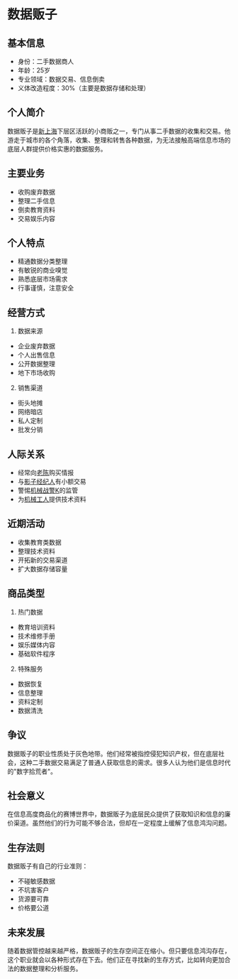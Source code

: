 # 数据贩子

## 基本信息
- 身份：二手数据商人
- 年龄：25岁
- 专业领域：数据交易、信息倒卖
- 义体改造程度：30%（主要是数据存储和处理）

## 个人简介
数据贩子是[新上海](/城市/新上海.md)下层区活跃的小商贩之一，专门从事二手数据的收集和交易。他游走于城市的各个角落，收集、整理和转售各种数据，为无法接触高端信息市场的底层人群提供价格实惠的数据服务。

## 主要业务
- 收购废弃数据
- 整理二手信息
- 倒卖教育资料
- 交易娱乐内容

## 个人特点
- 精通数据分类整理
- 有敏锐的商业嗅觉
- 熟悉底层市场需求
- 行事谨慎，注意安全

## 经营方式
1. 数据来源
- 企业废弃数据
- 个人出售信息
- 公开数据整理
- 地下市场收购

2. 销售渠道
- 街头地摊
- 网络暗店
- 私人定制
- 批发分销

## 人际关系
- 经常向[老陈](/人物/老陈.md)购买情报
- 与[影子经纪人](/人物/影子经纪人.md)有小额交易
- 警惕[机械战警K](/人物/机械战警K.md)的监管
- 为[机械工人](/人物/机械工人.md)提供技术资料

## 近期活动
- 收集教育类数据
- 整理技术资料
- 开拓新的交易渠道
- 扩大数据存储容量

## 商品类型
1. 热门数据
- 教育培训资料
- 技术维修手册
- 娱乐媒体内容
- 基础软件程序

2. 特殊服务
- 数据恢复
- 信息整理
- 资料定制
- 数据清洗

## 争议
数据贩子的职业性质处于灰色地带。他们经常被指控侵犯知识产权，但在底层社会，这种二手数据交易满足了普通人获取信息的需求。很多人认为他们是信息时代的"数字拾荒者"。

## 社会意义
在信息高度商品化的赛博世界中，数据贩子为底层民众提供了获取知识和信息的廉价渠道。虽然他们的行为可能不够合法，但却在一定程度上缓解了信息鸿沟问题。

## 生存法则
数据贩子有自己的行业准则：
- 不碰敏感数据
- 不坑害客户
- 货源要可靠
- 价格要公道

## 未来发展
随着数据管控越来越严格，数据贩子的生存空间正在缩小。但只要信息鸿沟存在，这个职业就会以各种形式存在下去。他们正在寻找新的生存方式，比如转向更加合法的数据整理和分析服务。
